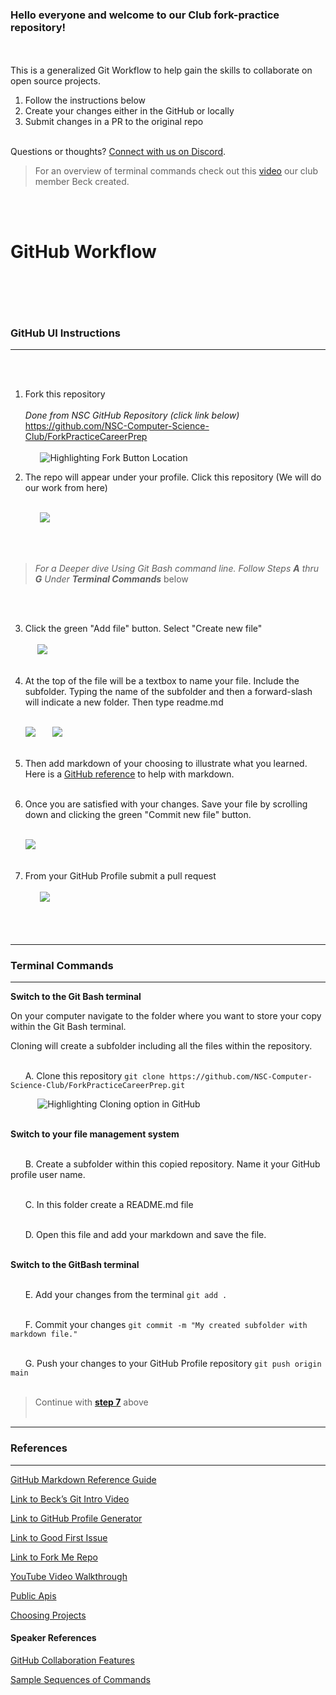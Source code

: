 ### Hello everyone and welcome to our Club fork-practice repository! 
<br></br>
This is a generalized Git Workflow to help gain the skills to collaborate on open source projects.

1. Follow the instructions below
2. Create your changes either in the GitHub or locally
3. Submit changes in a PR to the original repo
<br></br>

Questions or thoughts? <a href="https://discord.gg/xfeXTySSbX" target="_blank">Connect with us on Discord</a>.

> For an overview of terminal commands check out this <a href="https://www.youtube.com/watch?v=UDlIJkvOOPw&list=PL6k4gMRDdFjhHvq9Oulmyph2LezQMU4lg&index=3&t=2s" target="_blank">video</a> our club member Beck created.


<br></br>
# GitHub Workflow
<br></br>
---
### GitHub UI Instructions
---
<br></br>
1. Fork this repository<br></br>
   *Done from NSC GitHub Repository (click link below)*  
   <a href="https://github.com/NSC-Computer-Science-Club/ForkPracticeCareerPrep" target="_blank">https://github.com/NSC-Computer-Science-Club/ForkPracticeCareerPrep</a>
   <br></br>
   &nbsp;&nbsp;&nbsp;&nbsp;&nbsp; ![Highlighting Fork Button Location](readme_images/fork.png)


2. The repo will appear under your profile. Click this repository (We will do our work from here)<br></br>

   &nbsp;&nbsp;&nbsp;&nbsp;&nbsp; ![](readme_images/myProfileRepo.png)

<br></br>
   > *For a Deeper dive Using Git Bash command line. Follow Steps **A** thru **G** Under **Terminal Commands*** below
 
   <br></br>

3. Click the green "Add file" button. Select "Create new file"<br></br>
  &nbsp;&nbsp;&nbsp;&nbsp;&nbsp;![](readme_images/Adding%20file%20from%20UI.png)<br></br>

4. At the top of the file will be a textbox to name your file. Include the subfolder. Typing the name of the subfolder and then a forward-slash will indicate a new folder. Then type readme.md
<br></br>

 &nbsp;&nbsp;&nbsp;&nbsp;&nbsp; ![](readme_images/newFile.png)
 &nbsp;&nbsp;&nbsp;&nbsp;&nbsp; ![](readme_images/newFileWithFolder.png)
 <br></br>

5. Then add markdown of your choosing to illustrate what you learned. Here is a <a href="https://docs.github.com/en/get-started/writing-on-github/getting-started-with-writing-and-formatting-on-github/basic-writing-and-formatting-syntax" target="_blank">GitHub reference</a> to help with markdown.
<br></br>

6. Once you are satisfied with your changes. Save your file by scrolling down and clicking the green "Commit new file" button.
<br></br>

&nbsp;&nbsp;&nbsp;&nbsp;&nbsp; ![](readme_images/commit.png)
<br></br>

7. <a name="Step">From your GitHub Profile submit a pull request</a>
<br></br>
  &nbsp;&nbsp;&nbsp;&nbsp;&nbsp; ![](readme_images/pullRequest.png)
<br></br>
<br></br>

---
### Terminal Commands
---
**Switch to the Git Bash terminal**

   On your computer navigate to the folder where you want to store your copy within the Git Bash terminal. 
   
   Cloning will create a subfolder including all the files within the repository.
   <br></br>

  &nbsp;&nbsp;&nbsp;&nbsp;&nbsp; A. Clone this repository `git clone https://github.com/NSC-Computer-Science-Club/ForkPracticeCareerPrep.git`

  &nbsp;&nbsp;&nbsp;&nbsp;&nbsp;&nbsp;&nbsp;&nbsp;&nbsp;&nbsp; ![Highlighting Cloning option in GitHub](readme_images/clone.png)
  <br></br>

**Switch to your file management system**
<br></br>


  &nbsp;&nbsp;&nbsp;&nbsp;&nbsp; B. Create a subfolder within this copied repository. Name it your GitHub profile user name.<br></br>

  &nbsp;&nbsp;&nbsp;&nbsp;&nbsp; C. In this folder create a README.md file<br></br>

  &nbsp;&nbsp;&nbsp;&nbsp;&nbsp; D. Open this file and add your markdown and save the file.<br></br>


**Switch to the GitBash terminal**
<br></br>


 &nbsp;&nbsp;&nbsp;&nbsp;&nbsp; E. Add your changes from the terminal `git add .`<br></br>

 &nbsp;&nbsp;&nbsp;&nbsp;&nbsp; F. Commit your changes `git commit -m "My created subfolder with markdown file."`<br></br>

 &nbsp;&nbsp;&nbsp;&nbsp;&nbsp; G. Push your changes to your GitHub Profile repository `git push origin main`<br></br>


> Continue with <a href="/README.md/#Step">**step 7**</a> above
<br></br>

---
### References
---

[GitHub Markdown Reference Guide](https://docs.github.com/en/get-started/writing-on-github/getting-started-with-writing-and-formatting-on-github/basic-writing-and-formatting-syntax)

[Link to Beck’s Git Intro Video](https://www.youtube.com/watch?v=UDlIJkvOOPw&list=PL6k4gMRDdFjhHvq9Oulmyph2LezQMU4lg&index=3&t=2s)

[Link to GitHub Profile Generator](https://rahuldkjain.github.io/gh-profile-readme-generator/)

[Link to Good First Issue](https://goodfirstissues.com/)

[Link to Fork Me Repo](https://github.com/atapas/fork-me)

[YouTube Video Walkthrough](https://www.youtube.com/watch?v=h8suY-Osn8Q)

[Public Apis](https://github.com/public-apis/public-apis)

[Choosing Projects](https://github.com/collections/choosing-projects)

#### Speaker References

[GitHub Collaboration Features](./speaker_references/GitHub%20Collaboration%20Features.pdf)

[Sample Sequences of Commands](./speaker_references/Sample%20sequence%20of%20git%20commands.pdf)


